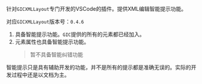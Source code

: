 针对`GICXMLLayout`专门开发的VSCode的插件。提供XML编辑智能提示功能。

对应`GICXMLLayout`版本号：`0.4.6`

1. 具备智能提示功能。`GIC`提供的所有的元素都已经加入。
2. 元素属性也具备智能提示功能。
    > 暂不具备智能纠错功能

智能提示只是具有辅助开发的功能，并不是所有的提示都是准确无误的。实际的开发过程中还是以文档为主。